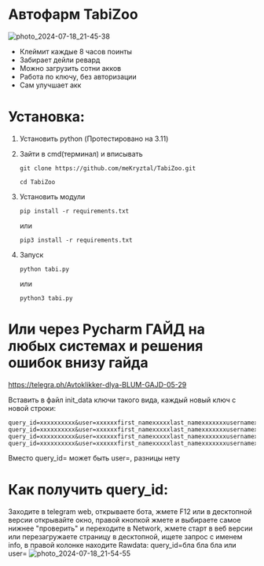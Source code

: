 # Автофарм TabiZoo
![photo_2024-07-18_21-45-38](https://github.com/user-attachments/assets/3909d25e-22ab-40b5-87fe-d81b7b889d26)


-  Клеймит каждые 8 часов поинты
-  Забирает дейли ревард
-  Можно загрузить сотни акков
-  Работа по ключу, без авторизации
-  Сам улучшает акк



# Установка:
1. Установить python (Протестировано на 3.11)

2. Зайти в cmd(терминал) и вписывать
   ```
   git clone https://github.com/meKryztal/TabiZoo.git
   ```
   ```
   cd TabiZoo
   ```
3. Установить модули
   
   ```
   pip install -r requirements.txt
   ```
 
   или
   
   ```
   pip3 install -r requirements.txt
   ```



4. Запуск
   ```
   python tabi.py
   ```

   или

   ```
   python3 tabi.py
   ```
   
# Или через Pycharm ГАЙД на любых системах и решения ошибок внизу гайда
https://telegra.ph/Avtoklikker-dlya-BLUM-GAJD-05-29
   
Вставить в файл init_data ключи такого вида, каждый новый ключ с новой строки:
   ```
   query_id=xxxxxxxxxx&user=xxxxxxfirst_namexxxxxlast_namexxxxxxxusernamexxxxxxxlanguage_codexxxxxxxallows_write_to_pmxxxxxxx&auth_date=xxxxxx&hash=xxxxxxx
   query_id=xxxxxxxxxx&user=xxxxxxfirst_namexxxxxlast_namexxxxxxxusernamexxxxxxxlanguage_codexxxxxxxallows_write_to_pmxxxxxxx&auth_date=xxxxxx&hash=xxxxxxx
   query_id=xxxxxxxxxx&user=xxxxxxfirst_namexxxxxlast_namexxxxxxxusernamexxxxxxxlanguage_codexxxxxxxallows_write_to_pmxxxxxxx&auth_date=xxxxxx&hash=xxxxxxx
   query_id=xxxxxxxxxx&user=xxxxxxfirst_namexxxxxlast_namexxxxxxxusernamexxxxxxxlanguage_codexxxxxxxallows_write_to_pmxxxxxxx&auth_date=xxxxxx&hash=xxxxxxx
   ```
Вместо query_id= может быть user=, разницы нету
# Как получить query_id:
Заходите в telegram web, открываете бота, жмете F12 или в десктопной версии открывайте окно, правой кнопкой жмете и выбираете самое нижнее "проверить" и переходите в Network, жмете старт в веб версии или перезагружаете страницу в десктопной, ищете запрос с именем info, в правой колонке находите Rawdata: query_id=бла бла бла или user=
![photo_2024-07-18_21-54-55](https://github.com/user-attachments/assets/7e432a6f-d944-406b-80fd-0a3931b1876e)



